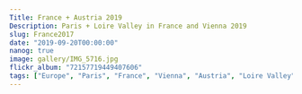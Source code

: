 ```yaml
---
Title: France + Austria 2019
Description: Paris + Loire Valley in France and Vienna 2019
slug: France2017
date: "2019-09-20T00:00:00"
nanog: true
image: gallery/IMG_5716.jpg
flickr_album: "72157719449407606"
tags: ["Europe", "Paris", "France", "Vienna", "Austria", "Loire Valley"]
---
```

